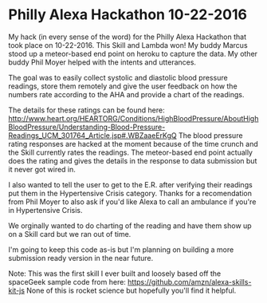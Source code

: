# Philly Alexa Hackathon 10-22-2016
My hack (in every sense of the word) for the Philly Alexa Hackathon that took place on 10-22-2016. This Skill and Lambda won!
My buddy Marcus stood up a meteor-based end point on heroku to capture the data.  My other buddy Phil Moyer helped with the intents and utterances.

The goal was to easily collect systolic and diastolic blood pressure readings, store them remotely and give the user feedback on how the numbers rate according to the AHA and provide a chart of the readings. 

The details for these ratings can be found here:
http://www.heart.org/HEARTORG/Conditions/HighBloodPressure/AboutHighBloodPressure/Understanding-Blood-Pressure-Readings_UCM_301764_Article.jsp#.WBZaaeErKgQ
The blood pressure rating responses are hacked at the moment because of the time crunch and the Skill currently rates the readings. The meteor-based end point actually does the rating and gives the details in the response to data submission but it never got wired in.

I also wanted to tell the user to get to the E.R. after verifying their readings put them in the Hypertensive Crisis category.  Thanks for a recomendation from Phil Moyer to also ask if you'd like Alexa to call an ambulance if you're in Hypertensive Crisis.

We orginally wanted to do charting of the reading and have them show up on a Skill card but we ran out of time.

I'm going to keep this code as-is but I'm planning on building a more submission ready version in the near future.

Note: This was the first skill I ever built and loosely based off the spaceGeek sample code from here:
https://github.com/amzn/alexa-skills-kit-js
None of this is rocket science but hopefully you'll find it helpful.

